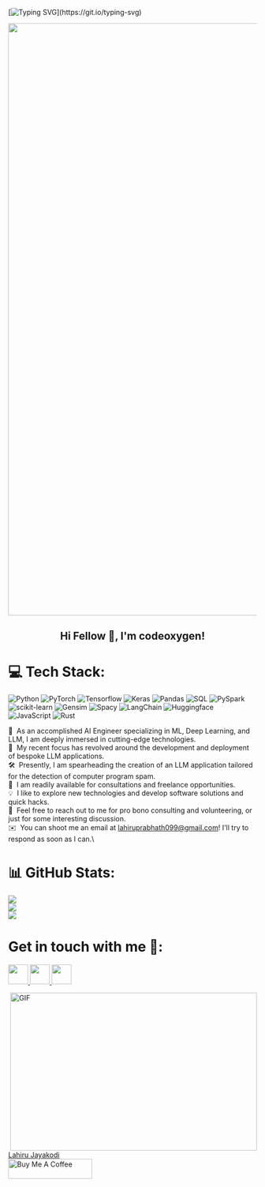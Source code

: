 [![Typing SVG](https://readme-typing-svg.herokuapp.com?multiline=true&width=500&lines=Guys+Let's+Enjoy+Coding.)](https://git.io/typing-svg)
<p align="center">
  <img width="1200" src="" />
</p>  

<h2 align="center">Hi Fellow 👋, I'm codeoxygen!</h2>


# 💻 Tech Stack:


![Python](https://img.shields.io/badge/Python-3776AB?style=flat-square&logo=Python&logoColor=white)
![PyTorch](https://img.shields.io/badge/PyTorch-EA4E2C?style=flat-square&logo=PyTorch&logoColor=white)
![Tensorflow](https://img.shields.io/badge/Tensorflow-EA4E2C?style=flat-square&logo=Tensorflow&logoColor=white)
![Keras](https://img.shields.io/badge/Keras-A8B9CC?style=flat-square&logo=Keras&logoColor=white)
![Pandas](https://img.shields.io/badge/Pandas-91EA2C?style=flat-square&logo=Pandas&logoColor=white)
![SQL](https://img.shields.io/badge/SQL-A8B9CC?style=flat-square&logo=SQL&logoColor=white)
![PySpark](https://img.shields.io/badge/PySpark-2CB6EA?style=flat-square&logo=PySpark&logoColor=white)
![scikit-learn](https://img.shields.io/badge/scikit-learn-3776AB?style=flat-square&logo=scikit-learn&logoColor=white)
![Gensim](https://img.shields.io/badge/Gensim-EA4E2C?style=flat-square&logo=Gensim&logoColor=white)
![Spacy](https://img.shields.io/badge/Spacy-3776AB?style=flat-square&logo=Spacy&logoColor=white)
![LangChain](https://img.shields.io/badge/LangChain-EA4E2C?style=flat-square&logo=LangChain&logoColor=white)
![Huggingface](https://img.shields.io/badge/huggingface-CA2CEA?style=flat-square&logo=huggingface&logoColor=white)
![JavaScript](https://img.shields.io/badge/JavaScript-3776AB?style=flat-square&logo=JavaScript&logoColor=white)
![Rust](https://img.shields.io/badge/Rust-A8B9CC?style=flat-square&logo=Rust&logoColor=white)





🔭 &nbsp;As an accomplished AI Engineer specializing in ML, Deep Learning, and LLM, I am deeply immersed in cutting-edge technologies.\
🌱 &nbsp;My recent focus has revolved around the development and deployment of bespoke LLM applications.\
🛠️ &nbsp;Presently, I am spearheading the creation of an LLM application tailored for the detection of computer program spam.\
💼 &nbsp;I am readily available for consultations and freelance opportunities.\
💡 &nbsp;I like to explore new technologies and develop software solutions and quick hacks.\
💬 &nbsp;Feel free to reach out to me for pro bono consulting and volunteering, or just for some interesting discussion.\
✉️ &nbsp;You can shoot me an email at lahiruprabhath099@gmail.com! I'll try to respond as soon as I can.\

<div align="center"> </div>

# 📊 GitHub Stats:
![](https://github-readme-stats.vercel.app/api?username=codeoxygen&theme=radical&hide_border=false&include_all_commits=false&count_private=true)<br/>
![](https://github-readme-streak-stats.herokuapp.com/?user=codeoxygen&theme=dark&hide_border=false)<br/>
![](https://github-readme-stats.vercel.app/api/top-langs/?username=codeoxygen&theme=dark&hide_border=false&include_all_commits=true&count_private=true&layout=compact)

# Get in touch with me 👋:

<p>
    <a href="https://twitter.com/LahiruJayakodi3"> 
        <img src="https://img.shields.io/badge/twitter-%231DA1F2.svg?&style=for-the-badge&logo=twitter&logoColor=white" height=40>
    </a> 
    <a href="https://www.linkedin.com/in/lahiru-jayakodi-b912b0217">
        <img src="https://img.shields.io/badge/linkedin-%230077B5.svg?&style=for-the-badge&logo=linkedin&logoColor=white" height=40>
    </a> 
    <a href="https://stackoverflow.com/users/13915199/lahiru-prabhath">
        <img src="https://img.shields.io/badge/stackoverflow-%23E4405F.svg?&style=for-the-badge&logo=stackoverflow&logoColor=white" height=40>
    </a>
  
</p>


 
<img align="right" alt="GIF" src="https://github.com/abhisheknaiidu/abhisheknaiidu/blob/master/code.gif?raw=true" width="500" height="320" />

<div class="badge-base LI-profile-badge" data-locale="en_US" data-size="medium" data-theme="light" data-type="VERTICAL" data-vanity="lahiru-chalana-622749155" data-version="v1"><a class="badge-base__link LI-simple-link" href="https://lk.linkedin.com/in/lahiru-jayakodi-b912b0217?trk=profile-badge">Lahiru Jayakodi</a></div>

<a href="https://www.buymeacoffee.com/lahiruprabS" target="_blank" rel="noreferrer nofollow">
    <img src="https://cdn.buymeacoffee.com/buttons/default-red.png" alt="Buy Me A Coffee" height="40" width="170" >
</a>
              

<!--
**codeoxygen/codeoxygen** is a ✨ _special_ ✨ repository because its `README.md` (this file) appears on your GitHub profile.

Here are some ideas to get you started:

- 🔭 I’m currently working on ...
- 🌱 I’m currently learning ...
- 👯 I’m looking to collaborate on ...
- 🤔 I’m looking for help with ...
- 💬 Ask me about ...
- 📫 How to reach me: ...
- 😄 Pronouns: ...
- ⚡ Fun fact: ...
-->

